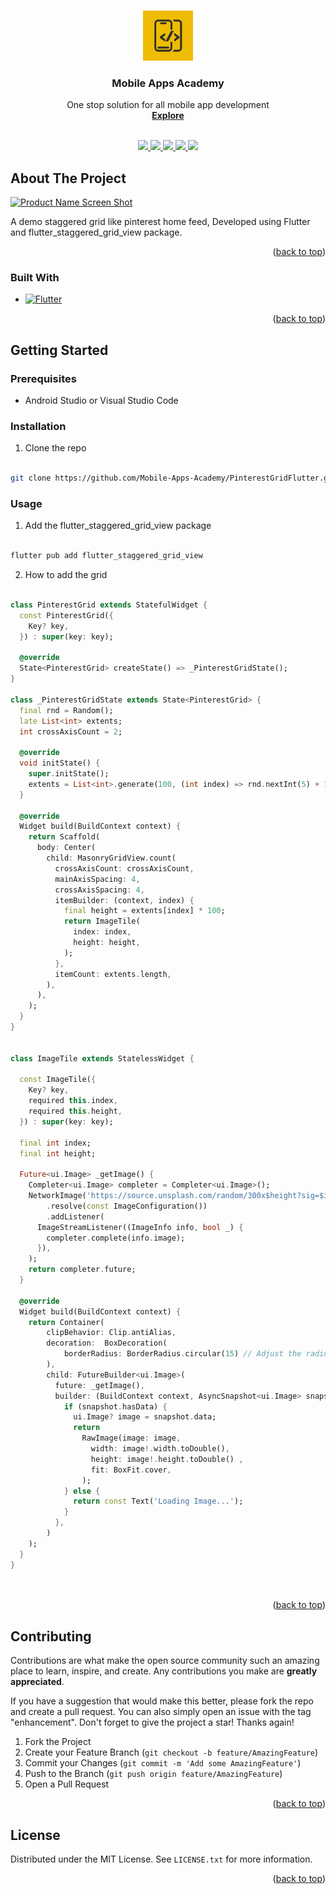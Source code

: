 
<a name="readme-top"></a>


<!-- PROJECT SHIELDS -->
<!--
*** I'm using markdown "reference style" links for readability.
*** Reference links are enclosed in brackets [ ] instead of parentheses ( ).
*** See the bottom of this document for the declaration of the reference variables
*** for contributors-url, forks-url, etc. This is an optional, concise syntax you may use.
*** https://www.markdownguide.org/basic-syntax/#reference-style-links
-->



<!-- PROJECT LOGO -->
<br />
<div align="center">
  <a href="https://www.youtube.com/@MobileAppsAcademy">
    <img src="images/logo.png" alt="Logo" width="80" height="80">
  </a>


  <h3 align="center">Mobile Apps Academy</h3>

  <p align="center">
    One stop solution for all mobile app development
    <br />
    <a href="https://www.youtube.com/@MobileAppsAcademy"><strong>Explore</strong></a>
    <br />
    <br />
  </p>
</div>

<p align="center">
  <a href="https://www.youtube.com/@MobileAppsAcademy">
    <img src="https://img.shields.io/badge/youtube-696969.svg?style=for-the-badge&logo=youtube&colorB=555">
  </a>

  <a href="https://github.com/Mobile-Apps-Academy/MobileAppsAcademyLicense/blob/main/LICENSE.txt">
    <img src="https://img.shields.io/github/license/othneildrew/Best-README-Template.svg?style=for-the-badge">
  </a>

  <a href="https://medium.com/@mobileappsacademy">
    <img src="https://img.shields.io/badge/medium-696969?style=for-the-badge&logo=medium&logoColor=white">
  </a>

  <a href="https://www.linkedin.com/company/mobile-apps-academy">
    <img src="https://img.shields.io/badge/linkedin-696969?style=for-the-badge&logo=linkedin&logoColor=white">
  </a>

  <a href="https://twitter.com/MobileAppsAcdmy">
    <img src="https://img.shields.io/badge/twitter-696969?style=for-the-badge&logo=twitter&logoColor=white">
  </a>
  
</p>

<!-- ABOUT THE PROJECT -->
## About The Project

[![Product Name Screen Shot][product-screenshot]](https://www.youtube.com/@MobileAppsAcademy?sub_confirmation=1)

A demo staggered grid like pinterest home feed, Developed using Flutter and flutter_staggered_grid_view package.

<p align="right">(<a href="#readme-top">back to top</a>)</p>


### Built With

* [![Flutter][Flutter]][Flutter-url]

<p align="right">(<a href="#readme-top">back to top</a>)</p>


<!-- GETTING STARTED -->
## Getting Started


### Prerequisites

* Android Studio or Visual Studio Code

### Installation

1. Clone the repo
```sh

git clone https://github.com/Mobile-Apps-Academy/PinterestGridFlutter.git

```
### Usage

1. Add the flutter_staggered_grid_view package

```dart

flutter pub add flutter_staggered_grid_view

```

2. How to add the grid

```dart

class PinterestGrid extends StatefulWidget {
  const PinterestGrid({
    Key? key,
  }) : super(key: key);

  @override
  State<PinterestGrid> createState() => _PinterestGridState();
}

class _PinterestGridState extends State<PinterestGrid> {
  final rnd = Random();
  late List<int> extents;
  int crossAxisCount = 2;

  @override
  void initState() {
    super.initState();
    extents = List<int>.generate(100, (int index) => rnd.nextInt(5) + 1);
  }

  @override
  Widget build(BuildContext context) {
    return Scaffold(
      body: Center(
        child: MasonryGridView.count(
          crossAxisCount: crossAxisCount,
          mainAxisSpacing: 4,
          crossAxisSpacing: 4,
          itemBuilder: (context, index) {
            final height = extents[index] * 100;
            return ImageTile(
              index: index,
              height: height,
            );
          },
          itemCount: extents.length,
        ),
      ),
    );
  }
}


class ImageTile extends StatelessWidget {

  const ImageTile({
    Key? key,
    required this.index,
    required this.height,
  }) : super(key: key);

  final int index;
  final int height;

  Future<ui.Image> _getImage() {
    Completer<ui.Image> completer = Completer<ui.Image>();
    NetworkImage('https://source.unsplash.com/random/300x$height?sig=$index')
        .resolve(const ImageConfiguration())
        .addListener(
      ImageStreamListener((ImageInfo info, bool _) {
        completer.complete(info.image);
      }),
    );
    return completer.future;
  }

  @override
  Widget build(BuildContext context) {
    return Container(
        clipBehavior: Clip.antiAlias,
        decoration:  BoxDecoration(
            borderRadius: BorderRadius.circular(15) // Adjust the radius as needed
        ),
        child: FutureBuilder<ui.Image>(
          future: _getImage(),
          builder: (BuildContext context, AsyncSnapshot<ui.Image> snapshot) {
            if (snapshot.hasData) {
              ui.Image? image = snapshot.data;
              return
                RawImage(image: image,
                  width: image!.width.toDouble(),
                  height: image!.height.toDouble() ,
                  fit: BoxFit.cover,
                );
            } else {
              return const Text('Loading Image...');
            }
          },
        )
    );
  }
}
  
  
```
<p align="right">(<a href="#readme-top">back to top</a>)</p>


<!-- CONTRIBUTING -->
## Contributing

Contributions are what make the open source community such an amazing place to learn, inspire, and create. Any contributions you make are **greatly appreciated**.

If you have a suggestion that would make this better, please fork the repo and create a pull request. You can also simply open an issue with the tag "enhancement".
Don't forget to give the project a star! Thanks again!

1. Fork the Project
2. Create your Feature Branch (`git checkout -b feature/AmazingFeature`)
3. Commit your Changes (`git commit -m 'Add some AmazingFeature'`)
4. Push to the Branch (`git push origin feature/AmazingFeature`)
5. Open a Pull Request

<p align="right">(<a href="#readme-top">back to top</a>)</p>



<!-- LICENSE -->
## License

Distributed under the MIT License. See `LICENSE.txt` for more information.

<p align="right">(<a href="#readme-top">back to top</a>)</p>

<!-- MARKDOWN LINKS & IMAGES -->
<!-- https://www.markdownguide.org/basic-syntax/#reference-style-links -->
[license-shield]: https://img.shields.io/github/license/othneildrew/Best-README-Template.svg?style=for-the-badge
[license-url]: https://github.com/Mobile-Apps-Academy/MobileAppsAcademyLicense/blob/main/LICENSE.txt

[youtube-shield]: https://img.shields.io/badge/youtube-808080.svg?style=for-the-badge&logo=youtube&colorB=555
[youtube-url]: https://www.youtube.com/@MobileAppsAcademy



[Flutter]: https://img.shields.io/badge/flutter-696969?style=for-the-badge&logo=flutter&logoColor=white
[Flutter-url]: https://developer.apple.com/xcode/flutter/

[Medium]: https://img.shields.io/badge/medium-696969?style=for-the-badge&logo=medium&logoColor=white
[Medium-url]: https://medium.com/@mobileappsacademy

[LinkedIn]: https://img.shields.io/badge/linkedin-696969?style=for-the-badge&logo=linkedin&logoColor=white
[LinkedIn-url]: https://www.linkedin.com/company/mobile-apps-academy

[Twitter]: https://img.shields.io/badge/twitter-696969?style=for-the-badge&logo=twitter&logoColor=white
[Twitter-url]: https://twitter.com/MobileAppsAcdmy

[product-screenshot]: images/screenshot.gif

